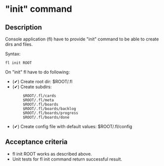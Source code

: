 # "init" command

## Description

Console application (fl) have to provide "init" command to be able to create dirs and files.

Syntax:

    fl init ROOT

On "init" fl have to do following:

- (✔) Create root dir: $ROOT/.fl
- (✔) Create subdirs:
`````````````````````````````````````````
        $ROOT/.fl/cards
        $ROOT/.fl/meta
        $ROOT/.fl/boards
        $ROOT/.fl/boards/backlog
        $ROOT/.fl/boards/progress
        $ROOT/.fl/boards/done
`````````````````````````````````````````
- (✔) Create config file with default values: $ROOT/.fl/config

## Acceptance criteria

* fl init ROOT works as described above.
* Unit tests for fl init command return successful result.

